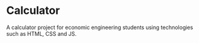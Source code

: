 # Calculator
A calculator project for economic engineering students using technologies such as HTML, CSS and JS.
